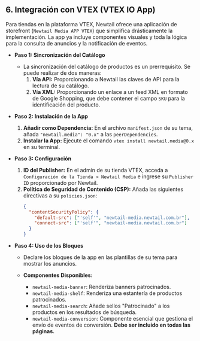 ## 6. Integración con VTEX (VTEX IO App)
Para tiendas en la plataforma VTEX, Newtail ofrece una aplicación de storefront (`Newtail Media APP VTEX`) que simplifica drásticamente la implementación. La app ya incluye componentes visuales y toda la lógica para la consulta de anuncios y la notificación de eventos.

*   **Paso 1: Sincronización del Catálogo**
    *   La sincronización del catálogo de productos es un prerrequisito. Se puede realizar de dos maneras:
        1.  **Vía API:** Proporcionando a Newtail las claves de API para la lectura de su catálogo.
        2.  **Vía XML:** Proporcionando un enlace a un feed XML en formato de Google Shopping, que debe contener el campo `SKU` para la identificación del producto.

*   **Paso 2: Instalación de la App**
    1.  **Añadir como Dependencia:** En el archivo `manifest.json` de su tema, añada `"newtail.media": "0.x"` a las `peerDependencies`.
    2.  **Instalar la App:** Ejecute el comando `vtex install newtail.media@0.x` en su terminal.

*   **Paso 3: Configuración**
    1.  **ID del Publisher:** En el admin de su tienda VTEX, acceda a `Configuración de la Tienda > Newtail Media` e ingrese su `Publisher ID` proporcionado por Newtail.
    2.  **Política de Seguridad de Contenido (CSP):** Añada las siguientes directivas a su `policies.json`:
        ```json
        {
          "contentSecurityPolicy": {
            "default-src": ["'self'", "newtail-media.newtail.com.br"],
            "connect-src": ["'self'", "newtail-media.newtail.com.br"]
          }
        }
        ```

*   **Paso 4: Uso de los Bloques**
    *   Declare los bloques de la app en las plantillas de su tema para mostrar los anuncios.

    *   **Componentes Disponibles:**
        *   `newtail-media-banner`: Renderiza banners patrocinados.
        *   `newtail-media-shelf`: Renderiza una estantería de productos patrocinados.
        *   `newtail-media-search`: Añade sellos "Patrocinado" a los productos en los resultados de búsqueda.
        *   `newtail-media-conversion`: Componente esencial que gestiona el envío de eventos de conversión. **Debe ser incluido en todas las páginas.**